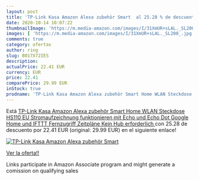```yaml
---
layout: post
title: 'TP-Link Kasa Amazon Alexa zubehör Smart  al 25.28 % de descuento'
date: 2020-10-14 10:07:22
thumbnailImage: 'https://m.media-amazon.com/images/I/31XmUR+sLAL._SL200_.jpg'
images: [ 'https://m.media-amazon.com/images/I/31XmUR+sLAL._SL200_.jpg' ]
comments: true
category: ofertas
author: ring
slug: B017X72IES
description:
actualPrice: 22.41 EUR
currency: EUR
price: 22.41
comparePrice: 29.99 EUR
inStock: true
prodname: 'TP-Link Kasa Amazon Alexa zubehör Smart Home WLAN Steckdose HS110  EU  Stromaufzeichnung  funktionieren mit Echo und Echo Dot  Google Home und IFTTT  Fernzugriff  Zeitpläne  Kein Hub erforderlich '
---
```


Está [TP-Link Kasa Amazon Alexa zubehör Smart Home WLAN Steckdose HS110  EU  Stromaufzeichnung  funktionieren mit Echo und Echo Dot  Google Home und IFTTT  Fernzugriff  Zeitpläne  Kein Hub erforderlich ](https://www.amazon.de/dp/B017X72IES/?tag=tolees0ca-21) con 25.28 de descuento por 22.41 EUR (original: 29.99 EUR) en el siguiente enlace!

[![TP-Link Kasa Amazon Alexa zubehör Smart ](https://m.media-amazon.com/images/I/31XmUR+sLAL._SL200_.jpg)](https://www.amazon.de/dp/B017X72IES/?tag=tolees0ca-21)

[Ver la oferta!!](https://www.amazon.de/dp/B017X72IES/?tag=tolees0ca-21)

Links participate in Amazon Associate program and might generate a comission on qualifying sales


